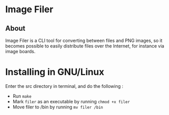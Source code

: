 Image Filer
===========

About
-----
Image Filer is a CLI tool for converting between files and PNG images, so it
becomes possible to easily distribute files over the Internet, for instance
via image boards.


Installing in GNU/Linux
===============

Enter the src directory in terminal, and do the following :
* Run `make`
* Mark `filer` as an executable by running `chmod +x filer`
* Move filer to /bin by running `mv filer /bin`

